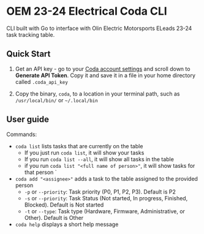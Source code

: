# OEM 23-24 Electrical Coda CLI

CLI built with Go to interface with Olin Electric Motorsports ELeads 23-24 task tracking table.

## Quick Start
1. Get an API key - go to your [Coda account settings](https://coda.io/account) and scroll down to __Generate API Token__. Copy it and save it in a file in your home directory called `.coda_api_key`

2. Copy the binary, `coda`, to a location in your terminal path, such as `/usr/local/bin/` or `~/.local/bin`

## User guide
Commands:
- `coda list` lists tasks that are currently on the table
    - If you just run `coda list`, it will show your tasks
    - If you run `coda list --all`, it will show all tasks in the table
    - if you run `coda list "<full name of person>"`, it will show tasks for that person  `
- `coda add "<assignee>"` adds a task to the table assigned to the provided person
    - `-p` or `--priority`: Task priority (P0, P1, P2, P3). Default is P2
    - `-s` or `--priority`: Task Status (Not started, In progress, Finished, Blocked). Default is Not started
    - `-t` or `--type`: Task type (Hardware, Firmware, Administrative, or Other). Default is Other
- `coda help` displays a short help message

